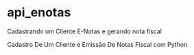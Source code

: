 # api_enotas
Cadastrando um Cliente E-Notas e gerando nota fiscal

Cadastro De Um Cliente e Emissão De Notas Fiscal com Python


